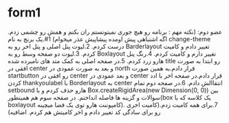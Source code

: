 # form1

عضو دوم:
(نکته مهم : برنامه رو هیچ جوری نمیتونستم ران بکنم و همش رو چشمی زدم. اگه اشتباهی پیش اومده پیشاپیش عذر میخوام)
1#.یک برنچ به نام change-theme درست کردم.
2.لیوت پنل اصلی و پنل اخر رو به Barderlayout تغییر دادم و کامیت کردم.
3.لیوت دو صفحه وسط رو به Boxlayout تغییر دارم و کامیت کردم.
4.رنگ پنل هارو زرد کردم.
5.در صفحه اصلی به کمک متد های نامبرده شده title رو ابتدا به صورت افقی در center و بعد به صورت عمودی در north  قرار دادم.به همین صورت startbutton رو افقی در center و بعد عمودی در center قرار دادم.در صفحه اخر با ادد کردن thankyoulabel با Borderlayout به center انتقاالش دادم.
6.در صفحه دوم تمام setbound هارو حذف کردم و با Box.createRigidArea(new Dimension(0, 0)) بین سوالات و گزینه ها فاصله انداختم. در صفحه سوم هم همینطور(box یک کلاسه که با boxlayout کامپوننت هارو توی یک فضا میچینه).
7.برای همه کامیت زدم.(کامیت اخری رو برای سادگی کد تغییر دادم و اخر کامیتش هم کردم. اضافیه)
